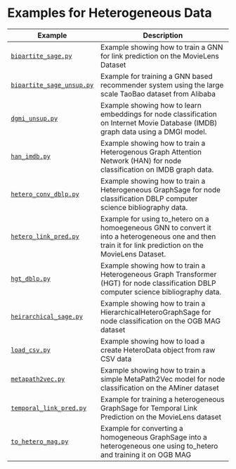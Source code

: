 # Examples for Heterogeneous Data

| Example                                                                            | Description                                                                                                                                                                                                                                                                                                     |
| ---------------------------------------------------------------------------------- | --------------------------------------------------------------------------------------------------------------------------------------------------------------------------------------------------------------------------------------------------------------------------------------------------------------- |
| [`bipartite_sage.py`](./bipartite_sage.py)                                         | Example showing how to train a GNN for link prediction on the MovieLens Dataset                                                                                                                                                                                                                                |
| [`bipartite_sage_unsup.py`](./bipartite_sage_unsup.py)                             | Example for training a GNN based recommender system using the large scale TaoBao dataset from Alibaba                                                                                                                                                                                                          |
| [`dgmi_unsup.py`](./dgmi_unsup.py)                                                 | Example showing how to learn embeddings for node classification on Internet Movie Database (IMDB) graph data using a DMGI model.                                                                                                                                                                      |
| [`han_imdb.py`](./han_imdb.py)                                                     |Example showing how to train a Heterogenous Graph Attention Network (HAN) for node classification on IMDB graph data.                                                                                                                                                                                            |
| [`hetero_conv_dblp.py`](./hetero_conv_dblp.py)                                     |Example showing how to train a Heterogeneous GraphSage for node classification DBLP computer science bibliography data.                                                                                                                                                                                         |
| [`hetero_link_pred.py`](./hetero_link_pred.py)                                     |Example for using to_hetero on a homoegeneous GNN to convert it into a heterogeneous one and then train it for link prediction on the MovieLens Dataset.                                                                                                                                                  |
| [`hgt_dblp.py`](./hgt_dblp.py)                                                     |Example showing how to train a Heterogeneous Graph Transformer (HGT) for node classification DBLP computer science bibliography data.                                                                                                                                                                   |
| [`heirarchical_sage.py`](./heirarchical_sage.py)                                   |Example showing how to train a HierarchicalHeteroGraphSage for node classification on the OGB MAG dataset                                                                                                                                                                                                       |
| [`load_csv.py`](./load_csv.py)                                                     |Example showing how to load a create HeteroData object from raw CSV data                                                                                                                                                                                                                                         |
| [`metapath2vec.py`](./metapath2vec.py)                                             |Example showing how to train a simple MetaPath2Vec model for node classification on the AMiner dataset                                                                                                                                                                                                        | 
| [`temporal_link_pred.py`](./temporal_link_pred.py)                                  |Example for training a heterogeneous GraphSage for Temporal Link Prediction on the MovieLens dataset                                                                                                                                                                                                    |
| [`to_hetero_mag.py`](./to_hetero_mag.py)                                            |Example for converting a homogeneous GraphSage into a heterogeneous one using to_hetero and training it on OGB MAG                                                                                                                                                                                         |